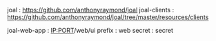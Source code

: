 joal : https://github.com/anthonyraymond/joal
joal-clients : https://github.com/anthonyraymond/joal/tree/master/resources/clients

joal-web-app : <IP:PORT>/web/ui
prefix : web
secret : secret
